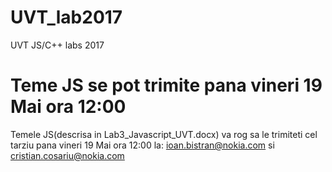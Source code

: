 # UVT_lab2017
UVT JS/C++ labs 2017

# Teme JS se pot trimite pana vineri 19 Mai ora 12:00
Temele JS(descrisa in Lab3_Javascript_UVT.docx) va rog sa le trimiteti cel tarziu pana vineri 19 Mai ora 12:00 la: ioan.bistran@nokia.com si cristian.cosariu@nokia.com

